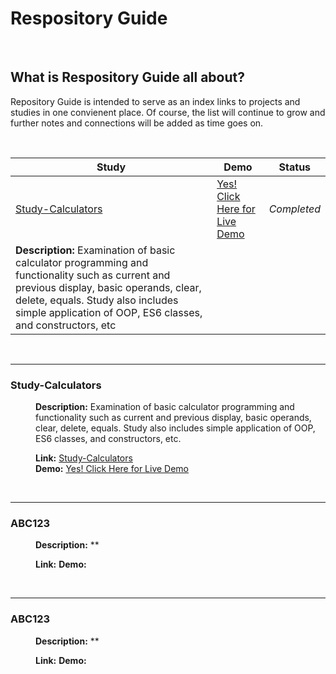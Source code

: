 # Respository Guide
<br>

## What is Respository Guide all about?
Repository Guide is intended to serve as an index links to projects and studies in one convienent place. Of course, the list 
will continue to grow and further notes and connections will be added as time goes on.

<br>


| **Study**                                                                                  | **Demo**                             | **Status**                                               |
| ------------------------------------------------------------------------------------------ | ----------------------------------------------| --------------------------------------------------------------------------------|
| [Study-Calculators](https://github.com/john-azzaro/Study-Calculators "Study Calculators")  | [Yes! Click Here for Live Demo](https://john-azzaro.github.io/Study-Calculators/ "Live Demo of Calculator")  |  *Completed* |
| **Description:** Examination of basic calculator programming and functionality such as current and previous display, basic operands, clear, delete, equals. Study also includes simple application of OOP, ES6 classes, and constructors, etc  |






<br>

------
### Study-Calculators
<dl>
<dd>

**Description:** Examination of basic calculator programming and functionality such as current and previous display, basic operands, clear, delete, equals. Study also includes simple application of OOP, ES6 classes, and constructors, etc.

**Link:** [Study-Calculators](https://github.com/john-azzaro/Study-Calculators "Study Calculators")  
**Demo:** [Yes! Click Here for Live Demo](https://john-azzaro.github.io/Study-Calculators/ "Live Demo of Calculator")

</dd>
</dl>

<br>

------
### ABC123
<dl>
<dd>

**Description:** **

**Link:** []( "")
**Demo:** []( "")

</dd>
</dl>

<br>

------
### ABC123
<dl>
<dd>

**Description:** **

**Link:** []( "")
**Demo:** []( "")

</dd>
</dl>